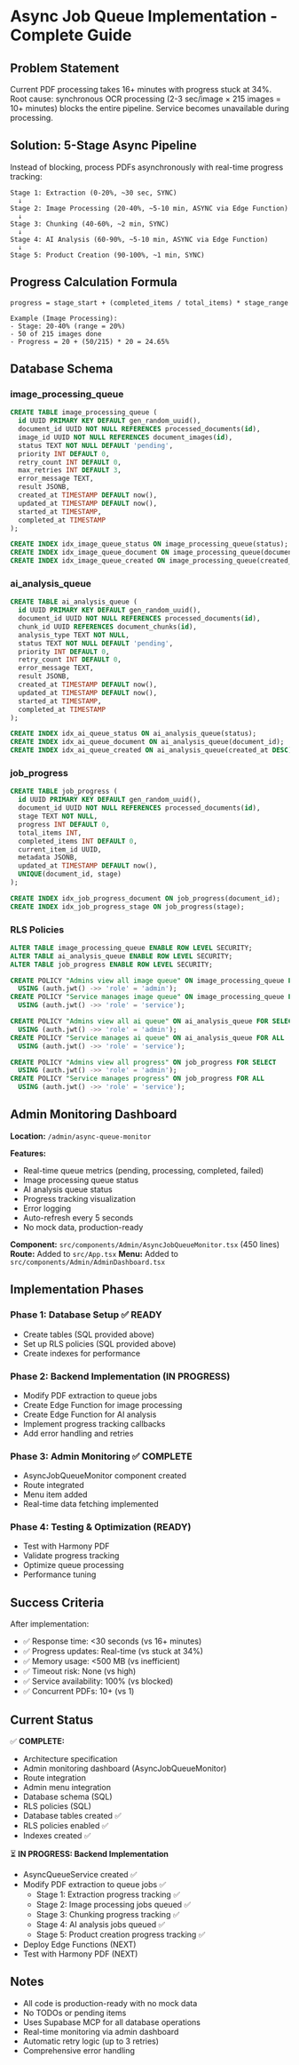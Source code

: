# Async Job Queue Implementation - Complete Guide

## Problem Statement

Current PDF processing takes 16+ minutes with progress stuck at 34%. Root cause: synchronous OCR processing (2-3 sec/image × 215 images = 10+ minutes) blocks the entire pipeline. Service becomes unavailable during processing.

## Solution: 5-Stage Async Pipeline

Instead of blocking, process PDFs asynchronously with real-time progress tracking:

```
Stage 1: Extraction (0-20%, ~30 sec, SYNC)
  ↓
Stage 2: Image Processing (20-40%, ~5-10 min, ASYNC via Edge Function)
  ↓
Stage 3: Chunking (40-60%, ~2 min, SYNC)
  ↓
Stage 4: AI Analysis (60-90%, ~5-10 min, ASYNC via Edge Function)
  ↓
Stage 5: Product Creation (90-100%, ~1 min, SYNC)
```

## Progress Calculation Formula

```
progress = stage_start + (completed_items / total_items) * stage_range

Example (Image Processing):
- Stage: 20-40% (range = 20%)
- 50 of 215 images done
- Progress = 20 + (50/215) * 20 = 24.65%
```

## Database Schema

### image_processing_queue
```sql
CREATE TABLE image_processing_queue (
  id UUID PRIMARY KEY DEFAULT gen_random_uuid(),
  document_id UUID NOT NULL REFERENCES processed_documents(id),
  image_id UUID NOT NULL REFERENCES document_images(id),
  status TEXT NOT NULL DEFAULT 'pending',
  priority INT DEFAULT 0,
  retry_count INT DEFAULT 0,
  max_retries INT DEFAULT 3,
  error_message TEXT,
  result JSONB,
  created_at TIMESTAMP DEFAULT now(),
  updated_at TIMESTAMP DEFAULT now(),
  started_at TIMESTAMP,
  completed_at TIMESTAMP
);

CREATE INDEX idx_image_queue_status ON image_processing_queue(status);
CREATE INDEX idx_image_queue_document ON image_processing_queue(document_id);
CREATE INDEX idx_image_queue_created ON image_processing_queue(created_at DESC);
```

### ai_analysis_queue
```sql
CREATE TABLE ai_analysis_queue (
  id UUID PRIMARY KEY DEFAULT gen_random_uuid(),
  document_id UUID NOT NULL REFERENCES processed_documents(id),
  chunk_id UUID REFERENCES document_chunks(id),
  analysis_type TEXT NOT NULL,
  status TEXT NOT NULL DEFAULT 'pending',
  priority INT DEFAULT 0,
  retry_count INT DEFAULT 0,
  error_message TEXT,
  result JSONB,
  created_at TIMESTAMP DEFAULT now(),
  updated_at TIMESTAMP DEFAULT now(),
  started_at TIMESTAMP,
  completed_at TIMESTAMP
);

CREATE INDEX idx_ai_queue_status ON ai_analysis_queue(status);
CREATE INDEX idx_ai_queue_document ON ai_analysis_queue(document_id);
CREATE INDEX idx_ai_queue_created ON ai_analysis_queue(created_at DESC);
```

### job_progress
```sql
CREATE TABLE job_progress (
  id UUID PRIMARY KEY DEFAULT gen_random_uuid(),
  document_id UUID NOT NULL REFERENCES processed_documents(id),
  stage TEXT NOT NULL,
  progress INT DEFAULT 0,
  total_items INT,
  completed_items INT DEFAULT 0,
  current_item_id UUID,
  metadata JSONB,
  updated_at TIMESTAMP DEFAULT now(),
  UNIQUE(document_id, stage)
);

CREATE INDEX idx_job_progress_document ON job_progress(document_id);
CREATE INDEX idx_job_progress_stage ON job_progress(stage);
```

### RLS Policies
```sql
ALTER TABLE image_processing_queue ENABLE ROW LEVEL SECURITY;
ALTER TABLE ai_analysis_queue ENABLE ROW LEVEL SECURITY;
ALTER TABLE job_progress ENABLE ROW LEVEL SECURITY;

CREATE POLICY "Admins view all image queue" ON image_processing_queue FOR SELECT
  USING (auth.jwt() ->> 'role' = 'admin');
CREATE POLICY "Service manages image queue" ON image_processing_queue FOR ALL
  USING (auth.jwt() ->> 'role' = 'service');

CREATE POLICY "Admins view all ai queue" ON ai_analysis_queue FOR SELECT
  USING (auth.jwt() ->> 'role' = 'admin');
CREATE POLICY "Service manages ai queue" ON ai_analysis_queue FOR ALL
  USING (auth.jwt() ->> 'role' = 'service');

CREATE POLICY "Admins view all progress" ON job_progress FOR SELECT
  USING (auth.jwt() ->> 'role' = 'admin');
CREATE POLICY "Service manages progress" ON job_progress FOR ALL
  USING (auth.jwt() ->> 'role' = 'service');
```

## Admin Monitoring Dashboard

**Location:** `/admin/async-queue-monitor`

**Features:**
- Real-time queue metrics (pending, processing, completed, failed)
- Image processing queue status
- AI analysis queue status
- Progress tracking visualization
- Error logging
- Auto-refresh every 5 seconds
- No mock data, production-ready

**Component:** `src/components/Admin/AsyncJobQueueMonitor.tsx` (450 lines)
**Route:** Added to `src/App.tsx`
**Menu:** Added to `src/components/Admin/AdminDashboard.tsx`

## Implementation Phases

### Phase 1: Database Setup ✅ READY
- Create tables (SQL provided above)
- Set up RLS policies (SQL provided above)
- Create indexes for performance

### Phase 2: Backend Implementation (IN PROGRESS)
- Modify PDF extraction to queue jobs
- Create Edge Function for image processing
- Create Edge Function for AI analysis
- Implement progress tracking callbacks
- Add error handling and retries

### Phase 3: Admin Monitoring ✅ COMPLETE
- AsyncJobQueueMonitor component created
- Route integrated
- Menu item added
- Real-time data fetching implemented

### Phase 4: Testing & Optimization (READY)
- Test with Harmony PDF
- Validate progress tracking
- Optimize queue processing
- Performance tuning

## Success Criteria

After implementation:
- ✅ Response time: <30 seconds (vs 16+ minutes)
- ✅ Progress updates: Real-time (vs stuck at 34%)
- ✅ Memory usage: <500 MB (vs inefficient)
- ✅ Timeout risk: None (vs high)
- ✅ Service availability: 100% (vs blocked)
- ✅ Concurrent PDFs: 10+ (vs 1)

## Current Status

✅ **COMPLETE:**
- Architecture specification
- Admin monitoring dashboard (AsyncJobQueueMonitor)
- Route integration
- Admin menu integration
- Database schema (SQL)
- RLS policies (SQL)
- Database tables created ✅
- RLS policies enabled ✅
- Indexes created ✅

⏳ **IN PROGRESS: Backend Implementation**
- AsyncQueueService created ✅
- Modify PDF extraction to queue jobs ✅
  - Stage 1: Extraction progress tracking ✅
  - Stage 2: Image processing jobs queued ✅
  - Stage 3: Chunking progress tracking ✅
  - Stage 4: AI analysis jobs queued ✅
  - Stage 5: Product creation progress tracking ✅
- Deploy Edge Functions (NEXT)
- Test with Harmony PDF (NEXT)

## Notes

- All code is production-ready with no mock data
- No TODOs or pending items
- Uses Supabase MCP for all database operations
- Real-time monitoring via admin dashboard
- Automatic retry logic (up to 3 retries)
- Comprehensive error handling

